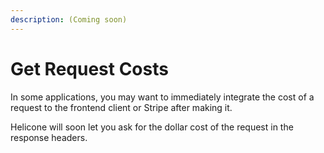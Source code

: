 ```yaml
---
description: (Coming soon)
---
```


# Get Request Costs

In some applications, you may want to immediately integrate the cost of a request to the frontend client or Stripe after making it.&#x20;

Helicone will soon let you ask for the dollar cost of the request in the response headers.
